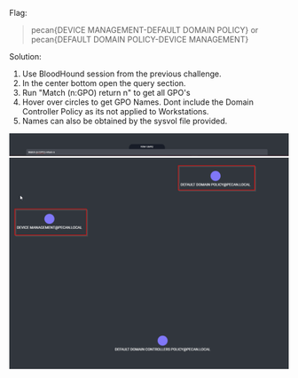 Flag:
> pecan{DEVICE MANAGEMENT-DEFAULT DOMAIN POLICY} or pecan{DEFAULT DOMAIN POLICY-DEVICE MANAGEMENT}

Solution:

1. Use BloodHound session from the previous challenge.
2. In the center bottom open the query section.
3. Run "Match (n:GPO) return n" to get all GPO's
3. Hover over circles to get GPO Names. Dont include the Domain Controller Policy as its not applied to Workstations.
4. Names can also be obtained by the sysvol file provided.

![](images/Enter-custom-query.png)
![](images/Policies.png)
